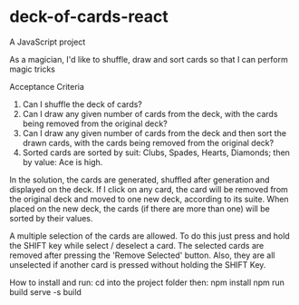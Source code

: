 # deck-of-cards-react
A JavaScript project

As a magician, I'd like to shuffle, draw and sort cards so that I can perform magic
tricks

Acceptance Criteria
1. Can I shuffle the deck of cards?
2. Can I draw any given number of cards from the deck, with the cards being removed
from the original deck?
3. Can I draw any given number of cards from the deck and then sort the drawn cards,
with the cards being removed from the original deck?
4. Sorted cards are sorted by suit: Clubs, Spades, Hearts, Diamonds; then by value: Ace
is high.

In the solution, the cards are generated, shuffled after generation and displayed on the deck.
If I click on any card, the card will be removed from the original deck and moved to one new deck, according to its suite.
When placed on the new deck, the cards (if there are more than one) will be sorted by their values.

A multiple selection of the cards are allowed. To do this just press and hold the SHIFT key while select / deselect a card. The selected cards are removed after pressing the 'Remove Selected' button. Also, they are all unselected if another card is pressed without holding the SHIFT Key.


How to install and run:
cd into the project folder then:
npm install
npm run build
serve -s build
